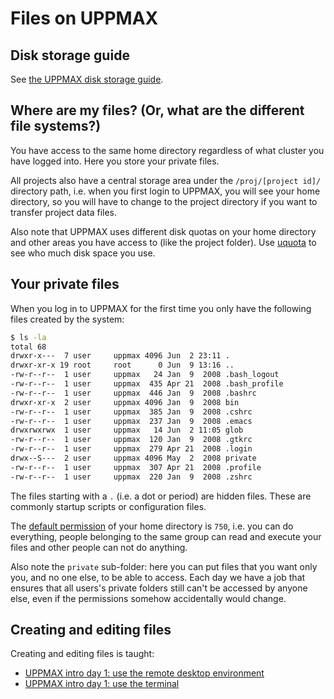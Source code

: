 # Files on UPPMAX

## Disk storage guide

See [the UPPMAX disk storage guide](disk_storage_guide.md).

## Where are my files? (Or, what are the different file systems?)

You have access to the same home directory regardless of what
cluster you have logged into. Here you store your private files.

All projects also have a central storage area under the `/proj/[project id]/`
directory path, i.e. when you first login to UPPMAX,
you will see your home directory, so you will have to change to the project
directory if you want to transfer project data files.

Also note that UPPMAX uses different disk quotas on your home directory
and other areas you have access to (like the project folder).
Use [uquota](../software/uquota.md) to see who much disk space you use.

<!-- We have a page with more information about different file storages and quotas that can be good to read. [RB: where is that page?] -->

## Your private files

When you log in to UPPMAX for the first time you only have
the following files created by the system:

```bash
$ ls -la
total 68
drwxr-x---  7 user     uppmax 4096 Jun  2 23:11 .
drwxr-xr-x 19 root     root      0 Jun  9 13:16 ..
-rw-r--r--  1 user     uppmax   24 Jan  9  2008 .bash_logout
-rw-r--r--  1 user     uppmax  435 Apr 21  2008 .bash_profile
-rw-r--r--  1 user     uppmax  446 Jan  9  2008 .bashrc
drwxr-xr-x  2 user     uppmax 4096 Jan  9  2008 bin
-rw-r--r--  1 user     uppmax  385 Jan  9  2008 .cshrc
-rw-r--r--  1 user     uppmax  237 Jan  9  2008 .emacs
drwxrwxrwx  1 user     uppmax   14 Jun  2 11:05 glob
-rw-r--r--  1 user     uppmax  120 Jan  9  2008 .gtkrc
-rw-r--r--  1 user     uppmax  279 Apr 21  2008 .login
drwx--S---  2 user     uppmax 4096 May  2  2008 private
-rw-r--r--  1 user     uppmax  307 Apr 21  2008 .profile
-rw-r--r--  1 user     uppmax  220 Jan  9  2008 .zshrc
```

The files starting with a `.` (i.e. a dot or period) are hidden files.
These are commonly startup scripts or configuration files.

The [default permission](https://en.wikipedia.org/wiki/File-system_permissions#Notation_of_traditional_Unix_permissions)
of your home directory is `750`,
i.e. you can do everything, people belonging to the same group
can read and execute your files and other people can not do anything.

Also note the `private` sub-folder: here you can put files that you want
only you, and no one else, to be able to access.
Each day we have a job that ensures that all users's private folders
still can't be accessed by anyone else,
even if the permissions somehow accidentally would change.

## Creating and editing files

Creating and editing files is taught:

- [UPPMAX intro day 1: use the remote desktop environment](https://uppmax.github.io/uppmax_intro_day_1/sessions/use_remote_desktop/)
- [UPPMAX intro day 1: use the terminal](https://uppmax.github.io/uppmax_intro_day_1/sessions/use_terminal/)
